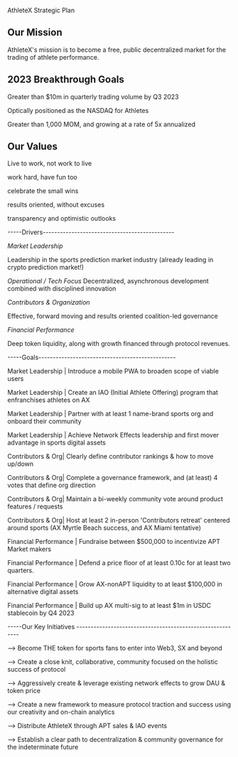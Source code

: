 AthleteX Strategic Plan

Our Mission
-------------

AthleteX's mission is to become a free, public decentralized market for the trading of athlete performance.


2023 Breakthrough Goals
-------------

Greater than $10m in quarterly trading volume by Q3 2023 

Optically positioned as the NASDAQ for Athletes

Greater than 1,000 MOM, and growing at a rate of 5x annualized



Our Values
-------------

Live to work, not work to live

work hard, have fun too

celebrate the small wins

results oriented, without excuses

transparency and optimistic outlooks


-----Drivers----------------------------------------------

*Market Leadership* 

Leadership in the sports prediction market industry (already leading in crypto prediction market!)

*Operational / Tech Focus*
Decentralized, asynchronous development combined with disciplined innovation


*Contributors & Organization*

Effective, forward moving and results oriented coalition-led governance


*Financial Performance*

Deep token liquidity, along with growth financed through protocol revenues.

-----Goals------------------------------------------------

Market Leadership |   Introduce a mobile PWA to broaden scope of viable users

Market Leadership |   Create an IAO (Initial Athlete Offering) program that enfranchises athletes on AX

Market Leadership |   Partner with at least 1 name-brand sports org and onboard their community 

Market Leadership |   Achieve Network Effects leadership and first mover advantage in sports digital assets



Contributors & Org|   Clearly define contributor rankings & how to move up/down

Contributors & Org|   Complete a governance framework, and (at least) 4 votes that define org direction

Contributors & Org|   Maintain a bi-weekly community vote around product features / requests

Contributors & Org|   Host at least 2 in-person 'Contributors retreat' centered around sports (AX Myrtle Beach success, and AX Miami tentative)



Financial Performance | Fundraise between $500,000 to incentivize APT Market makers

Financial Performance | Defend a price floor of at least 0.10c for at least two quarters.

Financial Performance | Grow AX-nonAPT liquidity to at least $100,000 in alternative digital assets

Financial Performance | Build up AX multi-sig to at least $1m in USDC stablecoin by Q4 2023

 

-----Our Key Initiatives ----------------------------------------------------------

--> Become THE token for sports fans to enter into Web3, SX and beyond

--> Create a close knit, collaborative, community focused on the holistic success of protocol

--> Aggressively create & leverage existing network effects to grow DAU & token price

--> Create a new framework to measure protocol traction and success using our creativity and on-chain analytics

--> Distribute AthleteX through APT sales & IAO events

--> Establish a clear path to decentralization & community governance for the indeterminate future
